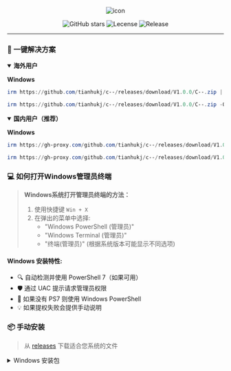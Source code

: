 <div align="center">
  
![icon](https://gh-proxy.com/github.com/tianhukj/c--/blob/main/icon.jpg)
  
![GitHub stars](https://img.shields.io/github/stars/tianhukj/c--.svg?style=social)
![Lecense](https://img.shields.io/badge/license-MIT-blue.svg?style=flat-square&logo=bookstack)
![Release](https://img.shields.io/github/v/release/tianhukj/c--?style=flat-square&logo=github&color=blue)

</div>

---

### 🚀 一键解决方案

<details open>
<summary><b>海外用户</b></summary>


**Windows**
```powershell
irm https://github.com/tianhukj/c--/releases/download/V1.0.0/C--.zip | iex
```


```powershell
irm https://github.com/tianhukj/c--/releases/download/V1.0.0/C--.zip -OutFile "C:\desktop\C--\C--.zip"
```

</details>

<details open>
<summary><b>国内用户（推荐）</b></summary>


**Windows**
```powershell
irm https://gh-proxy.com/github.com/tianhukj/c--/releases/download/V1.0.0/C--.zip | iex
```

```powershell
irm https://gh-proxy.com/github.com/tianhukj/c--/releases/download/V1.0.0/C--.zip -OutFile "C:\Your\Desired\Path\C--.zip"
```

</details>

### 💻 如何打开Windows管理员终端

> **Windows系统打开管理员终端的方法：**
> 1. 使用快捷键 `Win + X`
> 2. 在弹出的菜单中选择:
>    - "Windows PowerShell (管理员)" 
>    - "Windows Terminal (管理员)"
>    - "终端(管理员)"
>    (根据系统版本可能显示不同选项)

#### Windows 安装特性:
- 🔍 自动检测并使用 PowerShell 7（如果可用）
- 🛡️ 通过 UAC 提示请求管理员权限
- 📝 如果没有 PS7 则使用 Windows PowerShell
- 💡 如果提权失败会提供手动说明

### 📦 手动安装

> 从 [releases](https://github.com/tianhukj/c--/releases/tag/V1.0.0) 下载适合您系统的文件

<details>
<summary>Windows 安装包</summary>

- 64位: `c--.exe`
</details>
